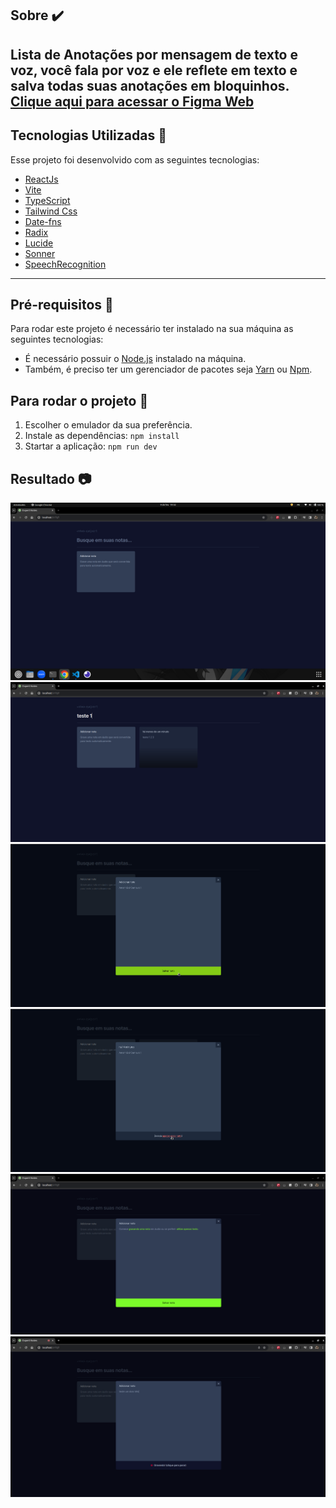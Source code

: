 ## Sobre ✔️

Lista de Anotações por mensagem de texto e voz, você fala por voz e ele reflete em texto e salva todas suas anotações em bloquinhos.
<a href="https://www.figma.com/file/IGO3umWjhPIjEQaMMVCSDl/NLW-expert-%E2%80%A2-Notes-(Community)?type=design&node-id=103-162&mode=design&t=O5AxyMd1DrXXRF0u-0" target="_blank">Clique aqui para acessar o Figma Web</a>
---

## Tecnologias Utilizadas 📎

Esse projeto foi desenvolvido com as seguintes tecnologias:

- [ReactJs](https://react.dev/learn/installation)
- [Vite](https://vitejs.dev/guide/)
- [TypeScript](https://www.typescriptlang.org/docs/)
- [Tailwind Css](https://tailwindcss.com/docs/installation)
- [Date-fns](https://date-fns.org/docs/Getting-Started)
- [Radix](https://www.radix-ui.com/themes/docs/overview/getting-started)
- [Lucide](https://lucide.dev/guide/installation)
- [Sonner](https://sonner.emilkowal.ski/getting-started)
- [SpeechRecognition](https://developer.mozilla.org/en-US/docs/Web/API/SpeechRecognition)

---

## Pré-requisitos 📝

Para rodar este projeto é necessário ter instalado na sua máquina as seguintes tecnologias:

- É necessário possuir o [Node.js](https://nodejs.org/en/) instalado na máquina.
- Também, é preciso ter um gerenciador de pacotes seja [Yarn](https://yarnpkg.com/) ou [Npm](https://www.npmjs.com/).

## Para rodar o projeto 📌

1. Escolher o emulador da sua preferência.
2. Instale as dependências: `npm install`
3. Startar a aplicação: `npm run dev`

## Resultado 📷

<div align="center">
    <img src="src/assets/screenshot/home.png" />
    <img src="src/assets/screenshot/home-filter.png" />
    <img src="src/assets/screenshot/home-saved-note.png" />
    <img src="src/assets/screenshot/home-deleted-note.png" />
    <img src="src/assets/screenshot/home-modal.png" />
    <img src="src/assets/screenshot/modal-audio.png" />
</div>
